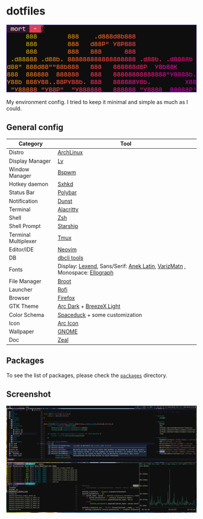 # dotfiles

<p align="center">
    <img src="./doc/logo.png" alt="Logo">
</p>

My environment config. I tried to keep it minimal and simple as much as I could.

## General config

| Category | Tool |
|----------|------|
| Distro | [ArchLinux](https://archlinux.org) |
| Display Manager | [Ly](https://github.com/fairyglade/ly) |
| Window Manager | [Bspwm](https://github.com/baskerville/bspwm) |
| Hotkey daemon | [Sxhkd](https://github.com/baskerville/sxhkd) |
| Status Bar | [Polybar](https://github.com/polybar/polybar) |
| Notification | [Dunst](https://github.com/dunst-project/dunst) |
| Terminal | [Alacritty](https://github.com/alacritty/alacritty) |
| Shell | [Zsh](https://www.zsh.org) |
| Shell Prompt | [Starship](https://github.com/starship/starship) |
| Terminal Multiplexer | [Tmux](https://github.com/tmux/tmux) |
| Editor/IDE | [Neovim](https://github.com/neovim/neovim) |
| DB | [dbcli tools](https://github.com/dbcli) |
| Fonts | Display: [Lexend](https://github.com/googlefonts/lexend), Sans/Serif: [Anek Latin](https://github.com/EkType/Anek/), [VarizMatn](https://github.com/rastikerdar/vazirmatn) , Monospace: [Ellograph](https://connary.com/ellograph.html) |
| File Manager | [Broot](https://github.com/Canop/broot) |
| Launcher | [Rofi](https://github.com/davatorium/rofi) |
| Browser | [Firefox](https://www.mozilla.org) |
| GTK Theme | [Arc Dark](https://github.com/jnsh/arc-theme) + [BreezeX Light](https://github.com/ful1e5/BreezeX_Cursor) |
| Color Schema | [Spaceduck](https://github.com/pineapplegiant/spaceduck) + some customization |
| Icon | [Arc Icon](https://github.com/horst3180/arc-icon-theme) |
| Wallpaper | [GNOME](https://gitlab.gnome.org/GNOME/gnome-backgrounds) |
| Doc | [Zeal](https://github.com/zealdocs/zeal) |

## Packages

To see the list of packages, please check the [`packages`](./packages) directory.

## Screenshot

<p align="center">
    <img src="./doc/screenshot.png" alt="Screenshot">
</p>
